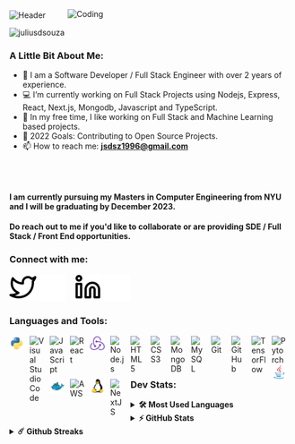<img  align="center" alt="Header" width=1100 height=200 src="https://media.giphy.com/media/3MGrKSBpYnY5HYpQQL/giphy.gif">


<img align="right" alt="Coding" width="400" src="https://media.giphy.com/media/SWoSkN6DxTszqIKEqv/giphy.gif">

<br />
<p align="left"> <img src="https://komarev.com/ghpvc/?username=KingJulius&label=Profile%20views&color=0e75b6&style=flat" alt="juliusdsouza" /> </p>

### A Little Bit About Me:

- 🔭 I am a Software Developer / Full Stack Engineer with over 2 years of experience.
- 💻  I’m currently working on Full Stack Projects using Nodejs, Express, React, Next.js, Mongodb, Javascript and TypeScript.
- 🌱 In my free time, I like working on Full Stack and Machine Learning based projects.
- 🥅 2022 Goals: Contributing to Open Source Projects.
- 📫 How to reach me: **jsdsz1996@gmail.com**

<br /><br/>

#### I am currently pursuing my Masters in Computer Engineering from NYU and I will be graduating by December 2023. 

#### Do reach out to me if you'd like to collaborate or are providing SDE / Full Stack / Front End opportunities.



### Connect with me:

[![Twitter](./images/twitter-light.svg)](https://twitter.com/jsdsz#gh-light-mode-only)
[![Twitter](./images/twitter-dark.svg)](https://twitter.com/jsdsz#gh-dark-mode-only)
&nbsp;&nbsp;
[![LinkedIn](./images/linkedin-light.svg)](https://www.linkedin.com/in/julius-dsouza#gh-light-mode-only)
[![LinkedIn](./images/linkedin-dark.svg)](https://www.linkedin.com/in/julius-dsouza#gh-dark-mode-only)
&nbsp;&nbsp;

### Languages and Tools:

<img align="left" alt="Python" width="26px" src="https://raw.githubusercontent.com/devicons/devicon/master/icons/python/python-original.svg" style="padding-right:10px;" />
<img align="left" alt="Visual Studio Code" width="26px" src="https://cdn.jsdelivr.net/gh/devicons/devicon/icons/vscode/vscode-original.svg" style="padding-right:10px;" />
<img align="left" alt="JavaScript" width="26px" src="https://cdn.jsdelivr.net/gh/devicons/devicon/icons/javascript/javascript-original.svg" style="padding-right:10px;" />
<img align="left" alt="React" width="26px" src="https://cdn.jsdelivr.net/gh/devicons/devicon/icons/react/react-original.svg" style="padding-right:10px;" />
<img align="left" alt="Redux" width="26px" src="https://raw.githubusercontent.com/devicons/devicon/master/icons/redux/redux-original.svg" style="padding-right:10px;" />
<img align="left" alt="Node.js" width="26px" src="https://cdn.jsdelivr.net/gh/devicons/devicon/icons/nodejs/nodejs-original.svg" style="padding-right:10px;" />
<img align="left" alt="HTML5" width="26px" src="https://cdn.jsdelivr.net/gh/devicons/devicon/icons/html5/html5-original.svg" style="padding-right:10px;" />
<img align="left" alt="CSS3" width="26px" src="https://cdn.jsdelivr.net/gh/devicons/devicon/icons/css3/css3-original.svg" style="padding-right:10px;" />
<img align="left" alt="MongoDB" width="26px" src="https://cdn.jsdelivr.net/gh/devicons/devicon/icons/mongodb/mongodb-original.svg" style="padding-right:10px;" />
<img align="left" alt="MySQL" width="26px" src="https://cdn.jsdelivr.net/gh/devicons/devicon/icons/mysql/mysql-original.svg" style="padding-right:10px;" />
<img align="left" alt="Git" width="26px" src="https://cdn.jsdelivr.net/gh/devicons/devicon/icons/git/git-original.svg" style="padding-right:10px;" />
<img align="left" alt="GitHub" width="26px" src="https://user-images.githubusercontent.com/3369400/139447912-e0f43f33-6d9f-45f8-be46-2df5bbc91289.png" style="padding-right:10px;" />
<img align="left" alt="TensorFlow" width="26px" src="https://www.vectorlogo.zone/logos/tensorflow/tensorflow-icon.svg" style="padding-right:10px;" />
<img align="left" alt="Pytorch" width="26px" src="https://www.vectorlogo.zone/logos/pytorch/pytorch-icon.svg" style="padding-right:10px;" />
<img align="left" alt="Java" width="26px" src="https://raw.githubusercontent.com/devicons/devicon/master/icons/java/java-original.svg" style="padding-right:10px;" />
<img align="left" alt="Docker" width="26px" src="https://raw.githubusercontent.com/devicons/devicon/master/icons/docker/docker-original.svg" style="padding-right:10px;" />
<img align="left" alt="AWS" width="26px" src="https://upload.wikimedia.org/wikipedia/commons/9/93/Amazon_Web_Services_Logo.svg" style="padding-right:10px;" />
<img align="left" alt="Linux" width="26px" src="https://raw.githubusercontent.com/devicons/devicon/master/icons/linux/linux-original.svg" style="padding-right:10px;" />
<img align="left" alt="NextJS" width="26px" src="https://cdn.worldvectorlogo.com/logos/nextjs-2.svg" style="padding-right:10px;" />



<br />

### Dev Stats:

<details>
  <summary><b>🛠  Most Used Languages</b></summary>
  
   <br />
 <img src="https://github-readme-stats.vercel.app/api/top-langs/?username=KingJulius&layout=compact)](https://github.com/KingJulius/github-readme-stats">
</details>


<details>
  <summary><b>⚡ GitHub Stats</b></summary>
  
   <br />
  <img src="https://github-readme-stats.vercel.app/api?username=KingJulius&theme=vision-friendly-dark&show_icons=true">
</details>

<details>	
  <summary><b>☄️ Github Streaks</b></summary>

  <br />
  <img height="180em" src="https://streak-stats.demolab.com?user=KingJulius&theme=highcontrast&hide_border=false" />
</details>


